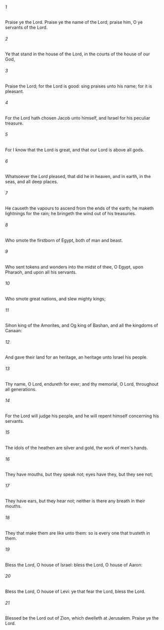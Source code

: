 ###### 1
Praise ye the Lord. Praise ye the name of the Lord; praise him, O ye servants of the Lord.

###### 2
Ye that stand in the house of the Lord, in the courts of the house of our God,

###### 3
Praise the Lord; for the Lord is good: sing praises unto his name; for it is pleasant.

###### 4
For the Lord hath chosen Jacob unto himself, and Israel for his peculiar treasure.

###### 5
For I know that the Lord is great, and that our Lord is above all gods.

###### 6
Whatsoever the Lord pleased, that did he in heaven, and in earth, in the seas, and all deep places.

###### 7
He causeth the vapours to ascend from the ends of the earth; he maketh lightnings for the rain; he bringeth the wind out of his treasuries.

###### 8
Who smote the firstborn of Egypt, both of man and beast.

###### 9
Who sent tokens and wonders into the midst of thee, O Egypt, upon Pharaoh, and upon all his servants.

###### 10
Who smote great nations, and slew mighty kings;

###### 11
Sihon king of the Amorites, and Og king of Bashan, and all the kingdoms of Canaan:

###### 12
And gave their land for an heritage, an heritage unto Israel his people.

###### 13
Thy name, O Lord, endureth for ever; and thy memorial, O Lord, throughout all generations.

###### 14
For the Lord will judge his people, and he will repent himself concerning his servants.

###### 15
The idols of the heathen are silver and gold, the work of men's hands.

###### 16
They have mouths, but they speak not; eyes have they, but they see not;

###### 17
They have ears, but they hear not; neither is there any breath in their mouths.

###### 18
They that make them are like unto them: so is every one that trusteth in them.

###### 19
Bless the Lord, O house of Israel: bless the Lord, O house of Aaron:

###### 20
Bless the Lord, O house of Levi: ye that fear the Lord, bless the Lord.

###### 21
Blessed be the Lord out of Zion, which dwelleth at Jerusalem. Praise ye the Lord.

